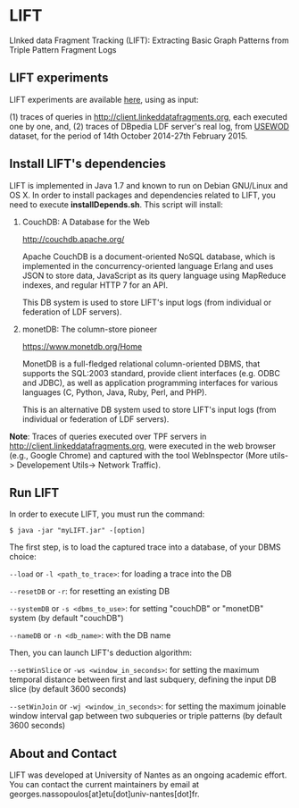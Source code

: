 # LIFT

LInked data Fragment Tracking (LIFT): Extracting Basic Graph Patterns from Triple Pattern Fragment Logs


## LIFT experiments


LIFT experiments are available [here](https://github.com/coumbaya/lift/blob/master/experiments.md), using as input:

(1) traces of queries in http://client.linkeddatafragments.org, each executed one by one, and,
(2) traces of DBpedia LDF server's real log, from [USEWOD](http://usewod.org/data-sets.html) dataset, for the period of 14th October 2014-27th February 2015.


## Install LIFT's dependencies

LIFT is implemented in Java 1.7 and known to run on Debian GNU/Linux and OS X. In order to install packages and dependencies related to LIFT, you need to execute **installDepends<os-system>.sh**. This script will install: 
   
   1. CouchDB: A Database for the Web
   
        http://couchdb.apache.org/

      Apache CouchDB is a document-oriented NoSQL database, which is implemented in the concurrency-oriented language 
      Erlang and uses JSON to store data, JavaScript as its query language using MapReduce indexes, and 
      regular HTTP 7 for an API. 
      
      This DB system is used to store LIFT's input logs (from individual or federation of LDF servers).
   
   2. monetDB: The column-store pioneer
      
        https://www.monetdb.org/Home

      MonetDB is a full-fledged relational column-oriented DBMS, that supports the SQL:2003 
      standard, provide client interfaces (e.g. ODBC and JDBC), as well as application programming interfaces for
      various languages (C, Python, Java, Ruby, Perl, and PHP).
   
      This is an alternative DB system used to store LIFT's input logs (from individual or federation of LDF servers).



**Note**: Traces of queries executed over TPF servers in http://client.linkeddatafragments.org, were executed in the web browser (e.g., Google Chrome) and captured with the tool WebInspector (More utils-> Developement Utils-> Network Traffic).

## Run LIFT

In order to execute LIFT, you must run the command:

`$ java -jar "myLIFT.jar" -[option]`

The first step, is to load the captured trace into a database, of your DBMS choice:

`--load` or `-l <path_to_trace>`: for loading a trace into the DB

`--resetDB` or `-r`: for resetting an existing DB

`--systemDB` or `-s <dbms_to_use>`: for setting "couchDB" or "monetDB" system (by default "couchDB")

`--nameDB` or `-n <db_name>`: with the DB name

Then, you can launch LIFT's deduction algorithm:

`--setWinSlice` or `-ws <window_in_seconds>`: for setting the maximum temporal distance between first and last subquery, defining the input DB slice (by default 3600 seconds)

`--setWinJoin` or `-wj <window_in_seconds>`: for setting the maximum joinable window interval gap between two subqueries or triple patterns (by default 3600 seconds)


## About and Contact

LIFT was developed at University of Nantes as an ongoing academic effort. You can contact the current maintainers by email at georges.nassopoulos[at]etu[dot]univ-nantes[dot]fr.

